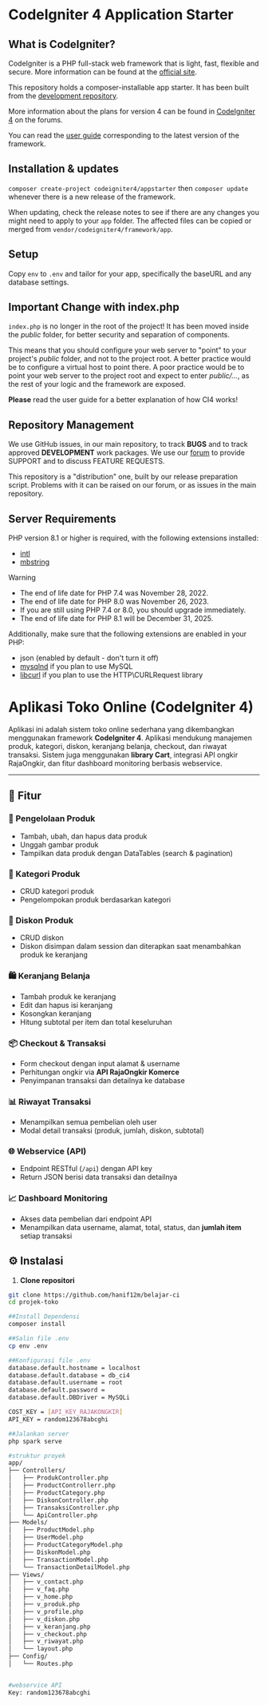 # CodeIgniter 4 Application Starter

## What is CodeIgniter?

CodeIgniter is a PHP full-stack web framework that is light, fast, flexible and secure.
More information can be found at the [official site](https://codeigniter.com).

This repository holds a composer-installable app starter.
It has been built from the
[development repository](https://github.com/codeigniter4/CodeIgniter4).

More information about the plans for version 4 can be found in [CodeIgniter 4](https://forum.codeigniter.com/forumdisplay.php?fid=28) on the forums.

You can read the [user guide](https://codeigniter.com/user_guide/)
corresponding to the latest version of the framework.

## Installation & updates

`composer create-project codeigniter4/appstarter` then `composer update` whenever
there is a new release of the framework.

When updating, check the release notes to see if there are any changes you might need to apply
to your `app` folder. The affected files can be copied or merged from
`vendor/codeigniter4/framework/app`.

## Setup

Copy `env` to `.env` and tailor for your app, specifically the baseURL
and any database settings.

## Important Change with index.php

`index.php` is no longer in the root of the project! It has been moved inside the *public* folder,
for better security and separation of components.

This means that you should configure your web server to "point" to your project's *public* folder, and
not to the project root. A better practice would be to configure a virtual host to point there. A poor practice would be to point your web server to the project root and expect to enter *public/...*, as the rest of your logic and the
framework are exposed.

**Please** read the user guide for a better explanation of how CI4 works!

## Repository Management

We use GitHub issues, in our main repository, to track **BUGS** and to track approved **DEVELOPMENT** work packages.
We use our [forum](http://forum.codeigniter.com) to provide SUPPORT and to discuss
FEATURE REQUESTS.

This repository is a "distribution" one, built by our release preparation script.
Problems with it can be raised on our forum, or as issues in the main repository.

## Server Requirements

PHP version 8.1 or higher is required, with the following extensions installed:

- [intl](http://php.net/manual/en/intl.requirements.php)
- [mbstring](http://php.net/manual/en/mbstring.installation.php)

> [!WARNING]
> - The end of life date for PHP 7.4 was November 28, 2022.
> - The end of life date for PHP 8.0 was November 26, 2023.
> - If you are still using PHP 7.4 or 8.0, you should upgrade immediately.
> - The end of life date for PHP 8.1 will be December 31, 2025.

Additionally, make sure that the following extensions are enabled in your PHP:

- json (enabled by default - don't turn it off)
- [mysqlnd](http://php.net/manual/en/mysqlnd.install.php) if you plan to use MySQL
- [libcurl](http://php.net/manual/en/curl.requirements.php) if you plan to use the HTTP\CURLRequest library


# Aplikasi Toko Online (CodeIgniter 4)

Aplikasi ini adalah sistem toko online sederhana yang dikembangkan menggunakan framework **CodeIgniter 4**. Aplikasi mendukung manajemen produk, kategori, diskon, keranjang belanja, checkout, dan riwayat transaksi. Sistem juga menggunakan **library Cart**, integrasi API ongkir RajaOngkir, dan fitur dashboard monitoring berbasis webservice.

---

## 🧩 Fitur

### 🛒 Pengelolaan Produk
- Tambah, ubah, dan hapus data produk
- Unggah gambar produk
- Tampilkan data produk dengan DataTables (search & pagination)

### 📂 Kategori Produk
- CRUD kategori produk
- Pengelompokan produk berdasarkan kategori

### 🎁 Diskon Produk
- CRUD diskon
- Diskon disimpan dalam session dan diterapkan saat menambahkan produk ke keranjang

### 🛍️ Keranjang Belanja
- Tambah produk ke keranjang
- Edit dan hapus isi keranjang
- Kosongkan keranjang
- Hitung subtotal per item dan total keseluruhan

### 📦 Checkout & Transaksi
- Form checkout dengan input alamat & username
- Perhitungan ongkir via **API RajaOngkir Komerce**
- Penyimpanan transaksi dan detailnya ke database

### 📊 Riwayat Transaksi
- Menampilkan semua pembelian oleh user
- Modal detail transaksi (produk, jumlah, diskon, subtotal)

### 🌐 Webservice (API)
- Endpoint RESTful (`/api`) dengan API key
- Return JSON berisi data transaksi dan detailnya

### 📈 Dashboard Monitoring
- Akses data pembelian dari endpoint API
- Menampilkan data username, alamat, total, status, dan **jumlah item** setiap transaksi

## ⚙️ Instalasi

1. **Clone repositori**

```bash
git clone https://github.com/hanif12m/belajar-ci
cd projek-toko

##Install Dependensi
composer install

##Salin file .env
cp env .env

##Konfigurasi file .env
database.default.hostname = localhost
database.default.database = db_ci4
database.default.username = root
database.default.password =
database.default.DBDriver = MySQLi

COST_KEY = [API_KEY_RAJAKONGKIR]
API_KEY = random123678abcghi

##Jalankan server
php spark serve

#struktur proyek
app/
├── Controllers/
│   ├── ProdukController.php
│   ├── ProductControllerr.php
│   ├── ProductCategory.php
│   ├── DiskonController.php
│   ├── TransaksiController.php
│   └── ApiController.php
├── Models/
│   ├── ProductModel.php
│   ├── UserModel.php
│   ├── ProductCategoryModel.php
│   ├── DiskonModel.php
│   ├── TransactionModel.php
│   └── TransactionDetailModel.php
├── Views/
│   ├── v_contact.php
│   ├── v_faq.php
│   ├── v_home.php
│   ├── v_produk.php
│   ├── v_profile.php
│   ├── v_diskon.php
│   ├── v_keranjang.php
│   ├── v_checkout.php
│   ├── v_riwayat.php
│   └── layout.php
├── Config/
│   └── Routes.php


#webservice API
Key: random123678abcghi
